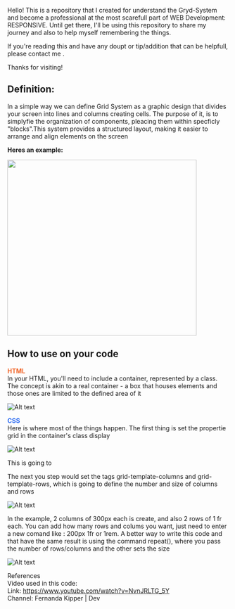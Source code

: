Hello! This is a repository that I created for understand the Gryd-System and become a professional at the most scarefull part of WEB Development: RESPONSIVE. Until get there, I'll be using this repository to share my journey and also to help myself remembering the things.

If you're reading this and have any doupt or tip/addition that can be helpfull, please contact me . 

Thanks for visiting!

<h2> Definition: </h2> 
In a simple way we can define Grid System as  a graphic design that divides your screen into lines and columns creating cells. The purpose of it, is to simplyfie the organization of components, pleacing them within specficly "blocks".This system provides a structured layout, making it easier to arrange and align elements on the screen

<b> Heres an example: </b>
<div>
    <img src="https://www.freecodecamp.org/news/content/images/2022/05/CSS-GRID-3.png" width="430px" height="400px">
</div>

<h2> How to use on your code </h2>

<b style="color: #F16529"> HTML  </b> <br>
In your HTML, you'll need to include a container, represented by a class. The concept is akin to a real container - a box that houses elements and those ones are limited to the defined area of it

![Alt text](image.png)

<b style="color: #2465F1"> CSS  </b> <br>
Here is where most of the things happen. The first thing is set the propertie grid in the container's class display  

![Alt text](image-1.png)

This is going to 


The next you step would set the tags grid-template-columns and grid-template-rows, which is going to define the number and size of columns and rows

![Alt text](image-5.png)

In the example, 2 columns of 300px each is create, and also 2 rows of 1 fr each. You can add how many rows and colums you want, just need to enter a new comand like : 200px 1fr or 1rem.  A better way to write this code and that have the same result is using the command repeat(), where you pass the number of rows/columns and the other sets the size 

![Alt text](image-7.png)



References <br>
Video used in this code: <br>
Link: https://www.youtube.com/watch?v=NvnJRLTG_5Y <br>
Channel: Fernanda Kipper | Dev
